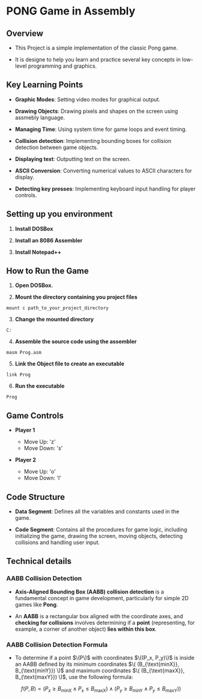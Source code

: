 # PONG Game in Assembly
## Overview
- This Project is a simple implementation of the classic Pong game.

- It is designe to help you learn and practice several key concepts in low-level programming and graphics.

## Key Learning Points 
- **Graphic Modes**: Setting video modes for graphical output.
  
- **Drawing Objects**: Drawing pixels and shapes on the screen using assmebly language.
- **Managing Time**: Using system time for game loops and event timing.
- **Collision detection**: Implementing bounding boxes for collision detection between game objects.
- **Displaying text**: Outputting text on the screen.
- **ASCII Conversion**: Converting numerical values to ASCII characters for display.
- **Detecting key presses**: Implementing keyboard input handling for player controls.    
## Setting up you environment 
1. **Install DOSBox**
   
2. **Install an 8086 Assembler**
3. **Install Notepad++**

## How to Run the Game 
1. **Open DOSBox.**

2. **Mount the directory containing you project files**
```assembly
mount c path_to_your_project_directory
```
3. **Change the mounted directory**
```assembly
C:
```
4. **Assemble the source code using the assembler** 
```assembly
masm Prog.asm 
```
5. **Link the Object file to create an executable**
```assembly
link Prog
```
6. **Run the executable**
```assembly
Prog
```

## Game Controls 
- **Player 1**
  
    - Move Up: 'z'
    - Move Down: 's'
- **Player 2**
    - Move Up: 'o'
    - Move Down: 'l'
## Code Structure 
- **Data Segment**: Defines all the variables and constants used in the game.
  
- **Code Segment**: Contains all the procedures for game logic, including initializing the game, drawing the screen, moving objects, detecting collisions and handling user input.  

## Technical details
### AABB Collision Detection

- **Axis-Aligned Bounding Box (AABB) collision detection** is a fundamental concept in game development, particularly for simple 2D games like **Pong**.
  
- An **AABB** is a rectangular box aligned with the coordinate axes, and **checking for collisions** involves determining if a **point** (representing, for example, a corner of another object) **lies within this box**.

### AABB Collision Detection Formula

- To determine if a point $\(P\)$ with coordinates $\((P_x, P_y)\)$ is inside an AABB defined by its minimum coordinates $\( (B_{\text{minX}}, B_{\text{minY}}) \)$ and maximum coordinates $\( (B_{\text{maxX}}, B_{\text{maxY}}) \)$, use the following formula:

$$
f(P, B) = (P_x \geq B_{\text{minX}} \land P_x \leq B_{\text{maxX}}) \land (P_y \geq B_{\text{minY}} \land P_y \leq B_{\text{maxY}}))
$$
